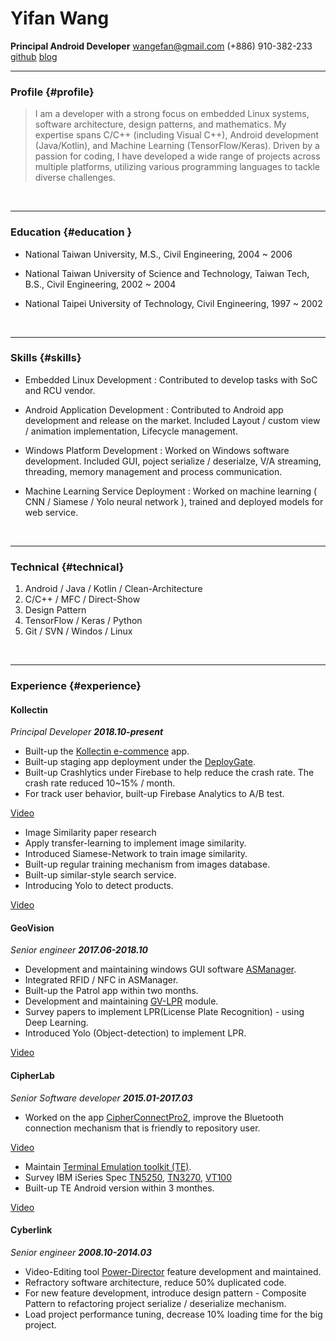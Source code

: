 

# Yifan Wang
__Principal Android Developer__ 
wangefan@gmail.com
(+886) 910-382-233
[github](https://github.com/wangefan)
[blog](https://wang-yi-fan.gitbook.io/wangefan/)
<br/>

------

### Profile {#profile}

>I am a developer with a strong focus on embedded Linux systems, software architecture, design patterns, and mathematics. My expertise spans C/C++ (including Visual C++), Android development (Java/Kotlin), and Machine Learning (TensorFlow/Keras). Driven by a passion for coding, I have developed a wide range of projects across multiple platforms, utilizing various programming languages to tackle diverse challenges.
<br/>

------
### Education {#education }

* National Taiwan University, M.S., Civil Engineering, 2004 ~ 2006

* National Taiwan University of Science and Technology, Taiwan Tech, B.S., Civil Engineering, 2002 ~ 2004

* National Taipei University of Technology, Civil Engineering, 1997 ~ 2002

<br/>

------

### Skills {#skills}
* Embedded Linux Development
  : Contributed to develop tasks with SoC and RCU vendor.
* Android Application Development
  : Contributed to Android app development and release on the market. Included Layout / custom view / animation implementation, Lifecycle management.
  
* Windows Platform Development
  : Worked on Windows software development. Included GUI, poject serialize / deserialze, V/A streaming, threading, memory management and process communication.
  
* Machine Learning Service Deployment
  : Worked on machine learning ( CNN / Siamese / Yolo neural network ), trained and deployed models for web service.
  
<br/>

-------

### Technical {#technical}

1. Android / Java / Kotlin / Clean-Architecture 
2. C/C++ / MFC / Direct-Show
3. Design Pattern
4. TensorFlow / Keras / Python
5. Git / SVN / Windos / Linux

<br/>

------

### Experience {#experience}

#### Kollectin
*Principal Developer __2018.10-present__*

  * Built-up the [Kollectin e-commence](https://play.google.com/store/apps/details?id=net.lateralview.kollectin) app.
  * Built-up staging app deployment under the [DeployGate](https://deploygate.com/dashboard).
  * Built-up Crashlytics under Firebase to help reduce the crash rate. The crash rate reduced 10~15% / month.
  * For track user behavior, built-up Firebase Analytics to A/B test.
  
  [Video](https://www.youtube.com/watch?v=gh3oxs1AiHw&feature=youtu.be)
  * Image Similarity paper research
  * Apply transfer-learning to implement image similarity.
  * Introduced Siamese-Network to train image similarity.
  * Built-up regular training mechanism from images database.
  * Built-up similar-style search service.
  * Introducing Yolo to detect products.
  
  [Video](https://www.youtube.com/watch?v=YZpIvG_6Q94)
 
#### GeoVision
*Senior engineer __2017.06-2018.10__*

  * Development and maintaining windows GUI software [ASManager](http://www.geovision.com.tw/product/GV-ASManager%20(Access%20Control)).
  * Integrated RFID / NFC in ASManager.
  * Built-up the Patrol app within two months.
  * Development and maintaining [GV-LPR](http://www.geovision.com.tw/tw/product/GV-LPR) module.
  * Survey papers to implement LPR(License Plate Recognition) - using Deep Learning.
  * Introduced Yolo (Object-detection) to implement LPR.
  
  [Video](https://www.youtube.com/watch?v=MRuW7Vvn6Gw&feature=youtu.be)

#### CipherLab
*Senior Software developer __2015.01-2017.03__*

  * Worked on the app [CipherConnectPro2](https://play.google.com/store/apps/details?id=com.cipherlab.cipherconnectpro2), improve the Bluetooth connection mechanism that is friendly to repository user. 
  
  [Video](https://www.youtube.com/watch?v=9RRoyhm00nE&feature=youtu.be)
  * Maintain [Terminal Emulation toolkit (TE)](https://www.cipherlab.com/zh-tw/product-c57916/Mirror-VT-Emulator.html).
  * Survey IBM iSeries Spec [TN5250](https://mochasoft.dk/tn5250.htm), [TN3270](https://en.wikipedia.org/wiki/3270_emulator), [VT100](https://en.wikipedia.org/wiki/VT100)
  * Built-up TE Android version within 3 monthes.
  
  [Video](https://www.youtube.com/watch?v=A9tEWyjaJ-s&feature=youtu.be)

#### Cyberlink
*Senior engineer __2008.10-2014.03__*

  * Video-Editing tool [Power-Director](https://tw.cyberlink.com/products/video-photo-editor-combo/features_zh_TW.html) feature development and maintained.
  * Refractory software architecture, reduce 50% duplicated code.
  * For new feature development, introduce design pattern - Composite Pattern to refactoring project serialize / deserialize mechanism.
  * Load project performance tuning, decrease 10% loading time for the big project.
